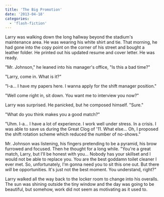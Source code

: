 ```yaml
---
title: 'The Big Promotion'
date: '2013-04-18'
categories:
  - 'flash-fiction'
---
```


Larry was walking down the long hallway beyond the stadium's maintenance area.
He was wearing his white shirt and tie. That morning, he had gone into the copy
point on the corner of his street and bought a leather folder. He printed out
his updated resume and cover letter. He was ready.

<!-- truncate -->


"Mr. Johnson," he leaned into his manager's office, "Is this a bad time?"

"Larry, come in. What is it?"

"I-a... I have my papers here. I wanna apply for the shift manager position."

"Well come right in, sit down. You want me to interview you now?"

Larry was surprised. He panicked, but he composed himself. "Sure."

"What do you think makes you a good match?"

"Uhm. I-a... I have a lot of experience. I work well under stress. In a crisis.
I was able to save us during the Great Clog of '11. What else... Oh, I proposed
the shift rotation scheme which reduced the number of no-shows."

Mr. Johnson was listening, his fingers pretending to be a pyramid, his brow
furrowed and focused. Then he thought for a long while. "You're a great match,
Larry, but I'll be honest with you... Nobody has your skillset and I would not
be able to replace you. You are the best goddamn toilet cleaner I ever met. So,
unfortunately, I'm gonna need you to sit this one out. But there _will_ be
opportunities. It's just not the best moment. You understand, right?"

Larry walked all the way back to the locker room to change into his overalls.
The sun was shining outside the tiny window and the day was going to be
beautiful, but somehow, work did not seem as motivating as it used to.
